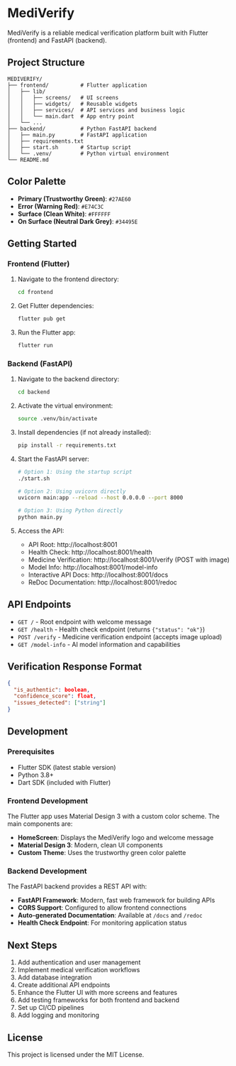 # MediVerify

MediVerify is a reliable medical verification platform built with Flutter (frontend) and FastAPI (backend).

## Project Structure

```
MEDIVERIFY/
├── frontend/          # Flutter application
│   ├── lib/
│   │   ├── screens/   # UI screens
│   │   ├── widgets/   # Reusable widgets
│   │   ├── services/  # API services and business logic
│   │   └── main.dart  # App entry point
│   └── ...
├── backend/           # Python FastAPI backend
│   ├── main.py        # FastAPI application
│   ├── requirements.txt
│   ├── start.sh       # Startup script
│   └── .venv/         # Python virtual environment
└── README.md
```

## Color Palette

- **Primary (Trustworthy Green)**: `#27AE60`
- **Error (Warning Red)**: `#E74C3C`
- **Surface (Clean White)**: `#FFFFFF`
- **On Surface (Neutral Dark Grey)**: `#34495E`

## Getting Started

### Frontend (Flutter)

1. Navigate to the frontend directory:
   ```bash
   cd frontend
   ```

2. Get Flutter dependencies:
   ```bash
   flutter pub get
   ```

3. Run the Flutter app:
   ```bash
   flutter run
   ```

### Backend (FastAPI)

1. Navigate to the backend directory:
   ```bash
   cd backend
   ```

2. Activate the virtual environment:
   ```bash
   source .venv/bin/activate
   ```

3. Install dependencies (if not already installed):
   ```bash
   pip install -r requirements.txt
   ```

4. Start the FastAPI server:
   ```bash
   # Option 1: Using the startup script
   ./start.sh

   # Option 2: Using uvicorn directly
   uvicorn main:app --reload --host 0.0.0.0 --port 8000

   # Option 3: Using Python directly
   python main.py
   ```

5. Access the API:
   - API Root: http://localhost:8001
   - Health Check: http://localhost:8001/health
   - Medicine Verification: http://localhost:8001/verify (POST with image)
   - Model Info: http://localhost:8001/model-info
   - Interactive API Docs: http://localhost:8001/docs
   - ReDoc Documentation: http://localhost:8001/redoc

## API Endpoints

- `GET /` - Root endpoint with welcome message
- `GET /health` - Health check endpoint (returns `{"status": "ok"}`)
- `POST /verify` - Medicine verification endpoint (accepts image upload)
- `GET /model-info` - AI model information and capabilities

## Verification Response Format
```json
{
  "is_authentic": boolean,
  "confidence_score": float,
  "issues_detected": ["string"]
}
```

## Development

### Prerequisites

- Flutter SDK (latest stable version)
- Python 3.8+
- Dart SDK (included with Flutter)

### Frontend Development

The Flutter app uses Material Design 3 with a custom color scheme. The main components are:

- **HomeScreen**: Displays the MediVerify logo and welcome message
- **Material Design 3**: Modern, clean UI components
- **Custom Theme**: Uses the trustworthy green color palette

### Backend Development

The FastAPI backend provides a REST API with:

- **FastAPI Framework**: Modern, fast web framework for building APIs
- **CORS Support**: Configured to allow frontend connections
- **Auto-generated Documentation**: Available at `/docs` and `/redoc`
- **Health Check Endpoint**: For monitoring application status

## Next Steps

1. Add authentication and user management
2. Implement medical verification workflows
3. Add database integration
4. Create additional API endpoints
5. Enhance the Flutter UI with more screens and features
6. Add testing frameworks for both frontend and backend
7. Set up CI/CD pipelines
8. Add logging and monitoring

## License

This project is licensed under the MIT License.